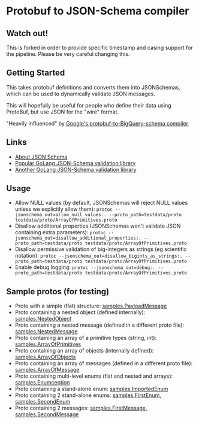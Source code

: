 # Protobuf to JSON-Schema compiler

## Watch out!

This is forked in order to provide specific timestamp and casing support for the pipeline. Please be very careful changing this.

## Getting Started

This takes protobuf definitions and converts them into JSONSchemas, which can be used to dynamically validate JSON messages.

This will hopefully be useful for people who define their data using ProtoBuf, but use JSON for the "wire" format.

"Heavily influenced" by [Google's protobuf-to-BigQuery-schema compiler](https://github.com/GoogleCloudPlatform/protoc-gen-bq-schema).

## Links

- [About JSON Schema](http://json-schema.org/)
- [Popular GoLang JSON-Schema validation library](https://github.com/xeipuuv/gojsonschema)
- [Another GoLang JSON-Schema validation library](https://github.com/lestrrat/go-jsschema)

## Usage

- Allow NULL values (by default, JSONSchemas will reject NULL values unless we explicitly allow them):
  `protoc --jsonschema_out=allow_null_values:. --proto_path=testdata/proto testdata/proto/ArrayOfPrimitives.proto`
- Disallow additional properties (JSONSchemas won't validate JSON containing extra parameters):
  `protoc --jsonschema_out=disallow_additional_properties:. --proto_path=testdata/proto testdata/proto/ArrayOfPrimitives.proto`
- Disallow permissive validation of big-integers as strings (eg scientific notation):
  `protoc --jsonschema_out=disallow_bigints_as_strings:. --proto_path=testdata/proto testdata/proto/ArrayOfPrimitives.proto`
- Enable debug logging:
  `protoc --jsonschema_out=debug:. --proto_path=testdata/proto testdata/proto/ArrayOfPrimitives.proto`

## Sample protos (for testing)

- Proto with a simple (flat) structure: [samples.PayloadMessage](testdata/proto/PayloadMessage.proto)
- Proto containing a nested object (defined internally): [samples.NestedObject](testdata/proto/NestedObject.proto)
- Proto containing a nested message (defined in a different proto file): [samples.NestedMessage](testdata/proto/NestedMessage.proto)
- Proto containing an array of a primitive types (string, int): [samples.ArrayOfPrimitives](testdata/proto/ArrayOfPrimitives.proto)
- Proto containing an array of objects (internally defined): [samples.ArrayOfObjects](testdata/proto/ArrayOfObjects.proto)
- Proto containing an array of messages (defined in a different proto file): [samples.ArrayOfMessage](testdata/proto/ArrayOfMessage.proto)
- Proto containing multi-level enums (flat and nested and arrays): [samples.Enumception](testdata/proto/Enumception.proto)
- Proto containing a stand-alone enum: [samples.ImportedEnum](testdata/proto/ImportedEnum.proto)
- Proto containing 2 stand-alone enums: [samples.FirstEnum, samples.SecondEnum](testdata/proto/SeveralEnums.proto)
- Proto containing 2 messages: [samples.FirstMessage, samples.SecondMessage](testdata/proto/SeveralMessages.proto)
